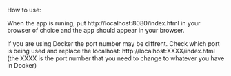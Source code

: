 How to use:

When the app is runing, put http://localhost:8080/index.html in your browser of choice and the app should appear in your browser. 

If you are using Docker the port number may be diffrent. Check which port is being used and replace the localhost: http://localhost:XXXX/index.html (the XXXX is the port number that you need to change to whatever you have in Docker)
